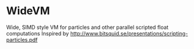 WideVM
======

Wide, SIMD style VM for particles and other parallel scripted float computations
Inspired by http://www.bitsquid.se/presentations/scripting-particles.pdf
